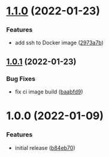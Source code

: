 # [1.1.0](https://github.com/vtavernier/gem-repositories/compare/v1.0.1...v1.1.0) (2022-01-23)


### Features

* add ssh to Docker image ([2973a7b](https://github.com/vtavernier/gem-repositories/commit/2973a7b4453707fe41bc518c5cabcd688c3f198b))

## [1.0.1](https://github.com/vtavernier/gem-repositories/compare/v1.0.0...v1.0.1) (2022-01-23)


### Bug Fixes

* fix ci image build ([baabfd9](https://github.com/vtavernier/gem-repositories/commit/baabfd9c26b0e7442fc0f65a94f6be587dd2a92b))

# 1.0.0 (2022-01-09)


### Features

* initial release ([b84eb70](https://github.com/vtavernier/gem-repositories/commit/b84eb70174e8e3e66d829034f0b316e5cfa3f48b))
